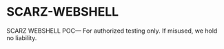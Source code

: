 # SCARZ-WEBSHELL
SCARZ WEBSHELL POC— For authorized testing only. If misused, we hold no liability.
